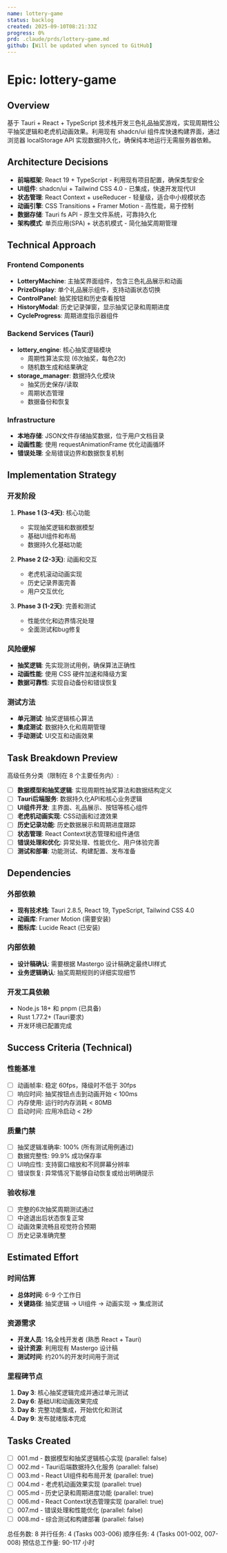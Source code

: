 ```yaml
---
name: lottery-game
status: backlog
created: 2025-09-10T08:21:33Z
progress: 0%
prd: .claude/prds/lottery-game.md
github: [Will be updated when synced to GitHub]
---
```


# Epic: lottery-game

## Overview

基于 Tauri + React + TypeScript 技术栈开发三色礼品抽奖游戏，实现周期性公平抽奖逻辑和老虎机动画效果。利用现有 shadcn/ui 组件库快速构建界面，通过浏览器 localStorage API 实现数据持久化，确保纯本地运行无需服务器依赖。

## Architecture Decisions

- **前端框架**: React 19 + TypeScript - 利用现有项目配置，确保类型安全
- **UI组件**: shadcn/ui + Tailwind CSS 4.0 - 已集成，快速开发现代UI
- **状态管理**: React Context + useReducer - 轻量级，适合中小规模状态
- **动画引擎**: CSS Transitions + Framer Motion - 高性能，易于控制
- **数据存储**: Tauri fs API - 原生文件系统，可靠持久化
- **架构模式**: 单页应用(SPA) + 状态机模式 - 简化抽奖周期管理

## Technical Approach

### Frontend Components
- **LotteryMachine**: 主抽奖界面组件，包含三色礼品展示和动画
- **PrizeDisplay**: 单个礼品展示组件，支持动画状态切换
- **ControlPanel**: 抽奖按钮和历史查看按钮
- **HistoryModal**: 历史记录弹窗，显示抽奖记录和周期进度
- **CycleProgress**: 周期进度指示器组件

### Backend Services (Tauri)
- **lottery_engine**: 核心抽奖逻辑模块
  - 周期性算法实现 (6次抽奖，每色2次)
  - 随机数生成和结果确定
- **storage_manager**: 数据持久化模块
  - 抽奖历史保存/读取
  - 周期状态管理
  - 数据备份和恢复

### Infrastructure
- **本地存储**: JSON文件存储抽奖数据，位于用户文档目录
- **动画性能**: 使用 requestAnimationFrame 优化动画循环
- **错误处理**: 全局错误边界和数据恢复机制

## Implementation Strategy

### 开发阶段
1. **Phase 1 (3-4天)**: 核心功能
   - 实现抽奖逻辑和数据模型
   - 基础UI组件和布局
   - 数据持久化基础功能

2. **Phase 2 (2-3天)**: 动画和交互
   - 老虎机滚动动画实现
   - 历史记录界面完善
   - 用户交互优化

3. **Phase 3 (1-2天)**: 完善和测试
   - 性能优化和边界情况处理
   - 全面测试和bug修复

### 风险缓解
- **抽奖逻辑**: 先实现测试用例，确保算法正确性
- **动画性能**: 使用 CSS 硬件加速和降级方案
- **数据可靠性**: 实现自动备份和错误恢复

### 测试方法
- **单元测试**: 抽奖逻辑核心算法
- **集成测试**: 数据持久化和周期管理
- **手动测试**: UI交互和动画效果

## Task Breakdown Preview

高级任务分类（限制在 8 个主要任务内）:

- [ ] **数据模型和抽奖逻辑**: 实现周期性抽奖算法和数据结构定义
- [ ] **Tauri后端服务**: 数据持久化API和核心业务逻辑
- [ ] **UI组件开发**: 主界面、礼品展示、按钮等核心组件
- [ ] **老虎机动画实现**: CSS动画和过渡效果
- [ ] **历史记录功能**: 历史数据展示和周期进度跟踪
- [ ] **状态管理**: React Context状态管理和组件通信
- [ ] **错误处理和优化**: 异常处理、性能优化、用户体验完善
- [ ] **测试和部署**: 功能测试、构建配置、发布准备

## Dependencies

### 外部依赖
- **现有技术栈**: Tauri 2.8.5, React 19, TypeScript, Tailwind CSS 4.0
- **动画库**: Framer Motion (需要安装)
- **图标库**: Lucide React (已安装)

### 内部依赖
- **设计稿确认**: 需要根据 Mastergo 设计稿确定最终UI样式
- **业务逻辑确认**: 抽奖周期规则的详细实现细节

### 开发工具依赖
- Node.js 18+ 和 pnpm (已具备)
- Rust 1.77.2+ (Tauri要求)
- 开发环境已配置完成

## Success Criteria (Technical)

### 性能基准
- [ ] 动画帧率: 稳定 60fps，降级时不低于 30fps
- [ ] 响应时间: 抽奖按钮点击到动画开始 < 100ms
- [ ] 内存使用: 运行时内存消耗 < 80MB
- [ ] 启动时间: 应用冷启动 < 2秒

### 质量门禁
- [ ] 抽奖逻辑准确率: 100% (所有测试用例通过)
- [ ] 数据完整性: 99.9% 成功保存率
- [ ] UI响应性: 支持窗口缩放和不同屏幕分辨率
- [ ] 错误恢复: 异常情况下能够自动恢复或给出明确提示

### 验收标准
- [ ] 完整的6次抽奖周期测试通过
- [ ] 中途退出后状态恢复正常
- [ ] 动画效果流畅且视觉符合预期
- [ ] 历史记录准确完整

## Estimated Effort

### 时间估算
- **总体时间**: 6-9 个工作日
- **关键路径**: 抽奖逻辑 → UI组件 → 动画实现 → 集成测试

### 资源需求
- **开发人员**: 1名全栈开发者 (熟悉 React + Tauri)
- **设计资源**: 利用现有 Mastergo 设计稿
- **测试时间**: 约20%的开发时间用于测试

### 里程碑节点
1. **Day 3**: 核心抽奖逻辑完成并通过单元测试
2. **Day 6**: 基础UI和动画效果完成
3. **Day 8**: 完整功能集成，开始优化和测试
4. **Day 9**: 发布就绪版本完成

## Tasks Created
- [ ] 001.md - 数据模型和抽奖逻辑核心实现 (parallel: false)
- [ ] 002.md - Tauri后端数据持久化服务 (parallel: false)
- [ ] 003.md - React UI组件和布局开发 (parallel: true)
- [ ] 004.md - 老虎机动画效果实现 (parallel: true)
- [ ] 005.md - 历史记录和周期进度功能 (parallel: true)
- [ ] 006.md - React Context状态管理实现 (parallel: true)
- [ ] 007.md - 错误处理和性能优化 (parallel: false)
- [ ] 008.md - 综合测试和构建部署 (parallel: false)

总任务数: 8
并行任务: 4 (Tasks 003-006)
顺序任务: 4 (Tasks 001-002, 007-008)
预估总工作量: 90-117 小时